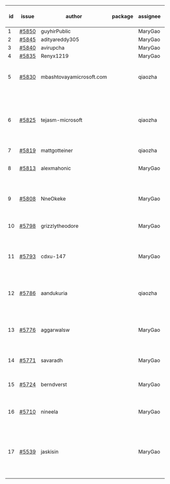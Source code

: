 | id | issue | author | package | assignee | bot advice | created date of issue | target release date | date from target |
| ------ | ------ | ------ | ------ | ------ | ------ | ------ | ------ | :-----: |
| 1 | [#5850](https://github.com/Azure/sdk-release-request/issues/5850) | guyhirPublic |  | MaryGao | new issue. | 01-23 | 12-26 |  |
| 2 | [#5845](https://github.com/Azure/sdk-release-request/issues/5845) | adityareddy305 |  | MaryGao | new issue. | 01-23 | 12-27 |  |
| 3 | [#5840](https://github.com/Azure/sdk-release-request/issues/5840) | avirupcha |  | MaryGao | new issue. | 01-23 | 02-28 |  |
| 4 | [#5835](https://github.com/Azure/sdk-release-request/issues/5835) | Renyx1219 |  | MaryGao | new issue. | 01-23 | 02-28 |  |
| 5 | [#5830](https://github.com/Azure/sdk-release-request/issues/5830) | mbashtovayamicrosoft.com |  | qiaozha | new comment. Attention to inconsistent tag. | 01-15 | 02-28 |  |
| 6 | [#5825](https://github.com/Azure/sdk-release-request/issues/5825) | tejasm-microsoft |  | qiaozha | new comment. close to release date. Attention to inconsistent tag. | 01-15 | 01-24 | 0 |
| 7 | [#5819](https://github.com/Azure/sdk-release-request/issues/5819) | mattgotteiner |  | qiaozha |  | 01-13 | 02-28 |  |
| 8 | [#5813](https://github.com/Azure/sdk-release-request/issues/5813) | alexmahonic |  | MaryGao | close to release date. HoldOn. | 01-10 | 01-24 | 0 |
| 9 | [#5808](https://github.com/Azure/sdk-release-request/issues/5808) | NneOkeke |  | MaryGao | close to release date. FirstGA. TypeSpec. | 01-09 | 01-24 | 0 |
| 10 | [#5798](https://github.com/Azure/sdk-release-request/issues/5798) | grizzlytheodore |  | MaryGao | close to release date. | 01-06 | 01-24 | 0 |
| 11 | [#5793](https://github.com/Azure/sdk-release-request/issues/5793) | cdxu-147 |  | MaryGao | new comment. close to release date. HoldOn. | 12-26 | 01-24 | 0 |
| 12 | [#5786](https://github.com/Azure/sdk-release-request/issues/5786) | aandukuria |  | qiaozha | new comment. close to release date. | 12-16 | 01-23 | -1 |
| 13 | [#5776](https://github.com/Azure/sdk-release-request/issues/5776) | aggarwalsw |  | MaryGao | close to release date. FirstBeta. HoldOn. TypeSpec. | 12-11 | 01-24 | 0 |
| 14 | [#5771](https://github.com/Azure/sdk-release-request/issues/5771) | savaradh |  | MaryGao | new comment. HoldOn. | 12-09 | 01-25 |  |
| 15 | [#5724](https://github.com/Azure/sdk-release-request/issues/5724) | berndverst |  | MaryGao | new comment. FirstBeta. TypeSpec. | 11-15 | 02-21 |  |
| 16 | [#5710](https://github.com/Azure/sdk-release-request/issues/5710) | nineela |  | MaryGao | Attention to inconsistent tag. HoldOn. | 11-11 | 01-25 |  |
| 17 | [#5539](https://github.com/Azure/sdk-release-request/issues/5539) | jaskisin |  | MaryGao | new comment. close to release date. FirstGA. HoldOn. TypeSpec. | 09-27 | 01-24 | 0 |
